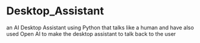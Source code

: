 # Desktop_Assistant
an AI Desktop Assistant using Python that talks like a human and have also used Open AI to make the desktop  assistant to talk back to the user

